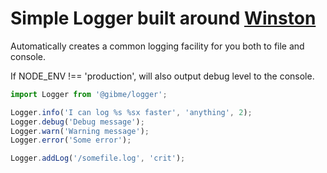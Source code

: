 # Simple Logger built around [Winston](https://www.npmjs.com/package/winston)

Automatically creates a common logging facility for you both to file and console.

If NODE_ENV !== 'production', will also output debug level to the console.

```typescript
import Logger from '@gibme/logger';

Logger.info('I can log %s %sx faster', 'anything', 2);
Logger.debug('Debug message');
Logger.warn('Warning message');
Logger.error('Some error');

Logger.addLog('/somefile.log', 'crit');
```
